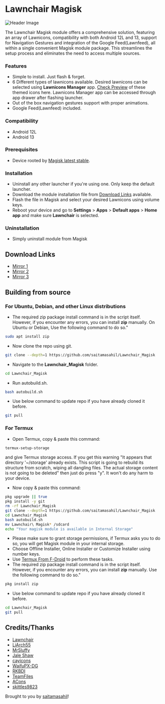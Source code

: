 # Lawnchair Magisk

![Header Image](https://raw.githubusercontent.com/saitamasahil/Lawnchair_Magisk/main/banner.png)

The Lawnchair Magisk module offers a comprehensive solution, featuring an array of Lawnicons, compatibility with both Android 12L and 13, support for Navigation Gestures and integration of the Google Feed(Lawnfeed), all within a single convenient Magisk module package. This streamlines the setup process and eliminates the need to access multiple sources.

### Features
- Simple to install. Just flash & forget.
- 6 Different types of lawnicons available. Desired lawnicons can be selected using **Lawnicons Manager** app. [Check Preview](https://telegra.ph/Lawnicons-Preview-01-30) of these themed icons here. Lawnicons Manager app can be accessed through app drawer after flashing launcher.
- Out of the box navigation gestures support with proper animations.
- Google Feed(Lawnfeed) included.

### Compatibility
- Android 12L
- Android 13

### Prerequisites
- Device rooted by [Magisk latest stable](https://github.com/topjohnwu/Magisk/releases/latest).

### Installation
- Uninstall any other launcher if you're using one. Only keep the default launcher.
- Download the module installation file from [Download Links](#download-links) available.
- Flash the file in Magisk and select your desired Lawnicons using volume keys.
- Reboot your device and go to **Settings** > **Apps** > **Default apps** > **Home app** and make sure **Lawnchair** is selected.

### Uninstallation
- Simply uninstall module from Magisk

## Download Links
- [Mirror 1](https://www.pling.com/p/1980061)
- [Mirror 2](https://store.kde.org/p/1980061)
- [Mirror 3](https://www.opendesktop.org/p/1980061)

## Building from source

### For Ubuntu, Debian, and other Linux distributions
- The required zip package install command is in the script itself. However, if you encounter any errors, you can install **zip** manually. On Ubuntu or Debian, Use the following command to do so."
```sh
sudo apt install zip
```
- Now clone the repo using git.
```sh
git clone --depth=1 https://github.com/saitamasahil/Lawnchair_Magisk
```
- Navigate to the **Lawnchair_Magisk** folder.
```sh
cd Lawnchair_Magisk
```
- Run autobuild.sh.
```sh
bash autobuild.sh
```
- Use below command to update repo if you have already cloned it before.
```sh
git pull
```

### For Termux
- Open Termux, copy & paste this command:
```sh
termux-setup-storage
```
and give Termux storage access. If you get this warning "It appears that directory '~/storage' already exists. This script is going to rebuild its structure from scratch, wiping all dangling files. The actual storage content is not going to be deleted" then just do press "y". It won't do any harm to your device.
- Now copy & paste this command:
```sh
pkg upgrade || true
pkg install -y git
rm -rf Lawnchair_Magisk
git clone --depth=1 https://github.com/saitamasahil/Lawnchair_Magisk
cd Lawnchair_Magisk
bash autobuild.sh
mv Lawnchair\ Magisk* /sdcard
echo "Your magisk module is available in Internal Storage"
```
- Please make sure to grant storage permissions, if Termux asks you to do so, you will get Magisk module in your internal storage.
- Choose Offline Installer, Online Installer or Customize Installer using number keys.
- Use [Termux From F-Droid](https://f-droid.org/en/packages/com.termux/) to perform these tasks.
- The required zip package install command is in the script itself. However, if you encounter any errors, you can install **zip** manually. Use the following command to do so."
```sh
pkg install zip
```
- Use below command to update repo if you have already cloned it before.
```sh
cd Lawnchair_Magisk
git pull
```

## Credits/Thanks
- [Lawnchair](https://github.com/LawnchairLauncher/lawnchair)
- [LiArch55](http://telegram.me/LiArch55)
- [MrSluffy](https://github.com/MrSluffy)
- [Jale Shaw](https://github.com/xjl12)
- [cayicons](https://www.coolapk.com/apk/app.lawnchair.lawnicons)
- [WaifuPX-DG](https://github.com/WaifuPX-DG)
- [RKBDI](https://github.com/RadekBledowski)
- [TeamFiles](https://github.com/TeamFiles)
- [ACons](https://telegram.me/acons_icons)
- [skittles9823](https://github.com/skittles9823)

Brought to you by [saitamasahil](https://github.com/saitamasahil)!